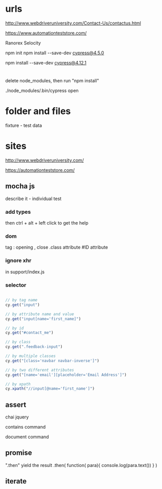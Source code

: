  
# urls

http://www.webdriveruniversity.com/Contact-Us/contactus.html

https://www.automationteststore.com/

Ranorex Selocity



 npm init
 npm install --save-dev cypress@4.5.0


 npm install --save-dev cypress@4.12.1
# 

delete node_modules, then run "npm install"

./node_modules/.bin/cypress open


# folder and files

fixture - test data

# sites

http://www.webdriveruniversity.com/

https://automationteststore.com/


## mocha js
 describe
 it - individual test

### add types

<reference types="Cypress" />
then ctrl + alt + left click to get the help

### dom

tag : opening , close
.class attribute
#ID attribute

### ignore xhr
in support/index.js

### selector

```javascript

// by tag name
cy.get("input")

// by attribute name and value
cy.get("input[name='first_name]")

// by id
cy.get("#contact_me")

// by class
cy.get(".feedback-input")

// by multiple classes
cy.get("[class='navbar navbar-inverse']")

// by two different attributes
cy.get("[name='email'][placeholder='Email Address']")

// by xpath
cy.xpath("//input[@name='first_name']")
```


## assert

chai jquery

contains command

document command

## promise 
".then" yield the result 
.then( function( para){ console.log(para.text()) } ) 

## iterate